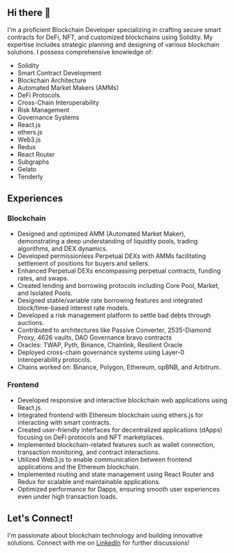## Hi there 👋

I'm a proficient Blockchain Developer specializing in crafting secure smart contracts for DeFi, NFT, and customized blockchains using Solidity. My expertise includes strategic planning and designing of various blockchain solutions. I possess comprehensive knowledge of:

- Solidity
- Smart Contract Development
- Blockchain Architecture
- Automated Market Makers (AMMs)
- DeFi Protocols
- Cross-Chain Interoperability
- Risk Management
- Governance Systems
- React.js
- ethers.js
- Web3.js
- Redux
- React Router
- Subgraphs
- Gelato
- Tenderly

## Experiences

### Blockchain
- Designed and optimized AMM (Automated Market Maker), demonstrating a deep understanding of liquidity pools, trading algorithms, and DEX dynamics.
- Developed permissionless Perpetual DEXs with AMMs facilitating settlement of positions for buyers and sellers.
- Enhanced Perpetual DEXs encompassing perpetual contracts, funding rates, and swaps.
- Created lending and borrowing protocols including Core Pool, Market, and Isolated Pools.
- Designed stable/variable rate borrowing features and integrated block/time-based interest rate models.
- Developed a risk management platform to settle bad debts through auctions.
- Contributed to architectures like Passive Converter, 2535-Diamond Proxy, 4626 vaults, DAO Governance bravo contracts
- Oracles: TWAP, Pyth, Binance, Chainlink, Resilient Oracle
- Deployed cross-chain governance systems using Layer-0 interoperability protocols.
- Chains worked on: Binance, Polygon, Ethereum, opBNB, and Arbitrum.

### Frontend
- Developed responsive and interactive blockchain web applications using React.js.
- Integrated frontend with Ethereum blockchain using ethers.js for interacting with smart contracts.
- Created user-friendly interfaces for decentralized applications (dApps) focusing on DeFi protocols and NFT marketplaces.
- Implemented blockchain-related features such as wallet connection, transaction monitoring, and contract interactions.
- Utilized Web3.js to enable communication between frontend applications and the Ethereum blockchain.
- Implemented routing and state management using React Router and Redux for scalable and maintainable applications.
- Optimized performance for Dapps, ensuring smooth user experiences even under high transaction loads.

## Let's Connect!
I'm passionate about blockchain technology and building innovative solutions. Connect with me on [LinkedIn](https://www.linkedin.com/in/nikhil-bajaj31/) for further discussions!


<!--
**obpool/obpool** is a ✨ _special_ ✨ repository because its `README.md` (this file) appears on your GitHub profile.

Here are some ideas to get you started:

- 🔭 I’m currently working on ...
- 🌱 I’m currently learning ...
- 👯 I’m looking to collaborate on ...
- 🤔 I’m looking for help with ...
- 💬 Ask me about ...
- 📫 How to reach me: ...
- 😄 Pronouns: ...
- ⚡ Fun fact: ...
-->
